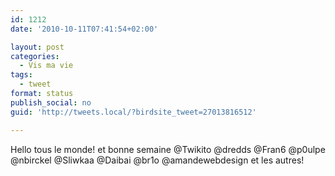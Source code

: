 ```yaml
---
id: 1212
date: '2010-10-11T07:41:54+02:00'

layout: post
categories:
  - Vis ma vie
tags:
  - tweet
format: status
publish_social: no
guid: 'http://tweets.local/?birdsite_tweet=27013816512'

---
```


Hello tous le monde! et bonne semaine @Twikito @dredds @Fran6 @p0ulpe @nbirckel @Sliwkaa @Daibai @br1o @amandewebdesign et les autres!